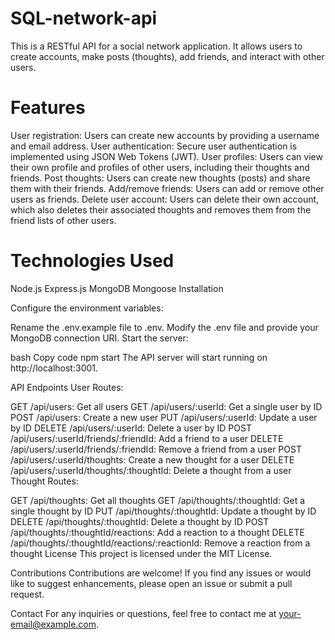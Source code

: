 # SQL-network-api
 
This is a RESTful API for a social network application. It allows users to create accounts, make posts (thoughts), add friends, and interact with other users.

# Features
User registration: Users can create new accounts by providing a username and email address.
User authentication: Secure user authentication is implemented using JSON Web Tokens (JWT).
User profiles: Users can view their own profile and profiles of other users, including their thoughts and friends.
Post thoughts: Users can create new thoughts (posts) and share them with their friends.
Add/remove friends: Users can add or remove other users as friends.
Delete user account: Users can delete their own account, which also deletes their associated thoughts and removes them from the friend lists of other users.

# Technologies Used
Node.js
Express.js
MongoDB
Mongoose
Installation

Configure the environment variables:

Rename the .env.example file to .env.
Modify the .env file and provide your MongoDB connection URI.
Start the server:

bash
Copy code
npm start
The API server will start running on http://localhost:3001.

API Endpoints
User Routes:

GET /api/users: Get all users
GET /api/users/:userId: Get a single user by ID
POST /api/users: Create a new user
PUT /api/users/:userId: Update a user by ID
DELETE /api/users/:userId: Delete a user by ID
POST /api/users/:userId/friends/:friendId: Add a friend to a user
DELETE /api/users/:userId/friends/:friendId: Remove a friend from a user
POST /api/users/:userId/thoughts: Create a new thought for a user
DELETE /api/users/:userId/thoughts/:thoughtId: Delete a thought from a user
Thought Routes:

GET /api/thoughts: Get all thoughts
GET /api/thoughts/:thoughtId: Get a single thought by ID
PUT /api/thoughts/:thoughtId: Update a thought by ID
DELETE /api/thoughts/:thoughtId: Delete a thought by ID
POST /api/thoughts/:thoughtId/reactions: Add a reaction to a thought
DELETE /api/thoughts/:thoughtId/reactions/:reactionId: Remove a reaction from a thought
License
This project is licensed under the MIT License.

Contributions
Contributions are welcome! If you find any issues or would like to suggest enhancements, please open an issue or submit a pull request.

Contact
For any inquiries or questions, feel free to contact me at your-email@example.com.